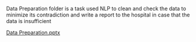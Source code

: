Data Preparation folder is a task used NLP to clean and check the data to minimize its contradiction 
and write a report to the hospital in case that the data is insufficient 

[Data Preparation.pptx](https://github.com/PtkPlum/Thai-CaseMix-Centre/files/6980930/Data.Preparation.pptx)
